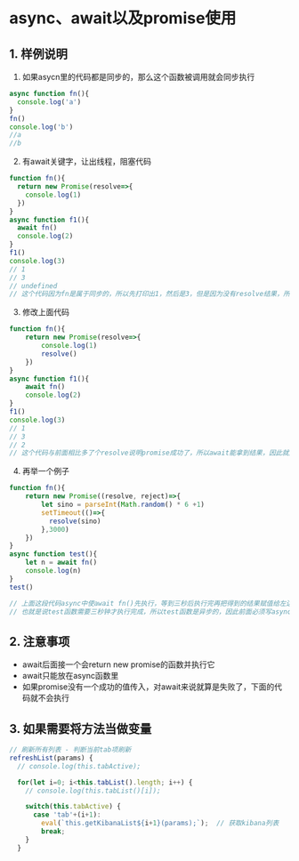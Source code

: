 # async、await以及promise使用
<ClientOnly>
  <Valine></Valine>
</ClientOnly>

## 1. 样例说明
1. 如果asycn里的代码都是同步的，那么这个函数被调用就会同步执行
```js
async function fn(){
  console.log('a')
}
fn()
console.log('b')
//a
//b
```
2. 有await关键字，让出线程，阻塞代码
```js
function fn(){
  return new Promise(resolve=>{
    console.log(1)
  })
}
async function f1(){
  await fn()
  console.log(2)
}
f1()
console.log(3)
// 1
// 3
// undefined
// 这个代码因为fn是属于同步的，所以先打印出1，然后是3，但是因为没有resolve结果，所以await拿不到值，因此不会打印2
```
3. 修改上面代码
```js
function fn(){
    return new Promise(resolve=>{
        console.log(1)
        resolve()
    })
}
async function f1(){
    await fn()
    console.log(2)
}
f1()
console.log(3)
// 1
// 3
// 2
// 这个代码与前面相比多了个resolve说明promise成功了，所以await能拿到结果，因此就是1 3 2
```
4. 再举一个例子
```js
function fn(){
    return new Promise((resolve, reject)=>{
        let sino = parseInt(Math.random() * 6 +1)
        setTimeout(()=>{
          resolve(sino)
        },3000)
    })
}
async function test(){
    let n = await fn()
    console.log(n)
}
test()

// 上面这段代码async中使await fn()先执行，等到三秒后执行完再把得到的结果赋值给左边的n，
// 也就是说test函数需要三秒钟才执行完成，所以test函数是异步的，因此前面必须写async
```

## 2. 注意事项
- await后面接一个会return new promise的函数并执行它
- await只能放在async函数里
- 如果promise没有一个成功的值传入，对await来说就算是失败了，下面的代码就不会执行

## 3. 如果需要将方法当做变量
```js
// 刷新所有列表 - 判断当前tab项刷新
refreshList(params) {
  // console.log(this.tabActive);

  for(let i=0; i<this.tabList().length; i++) {
    // console.log(this.tabList()[i]);

    switch(this.tabActive) {
      case 'tab'+(i+1):
        eval(`this.getKibanaList${i+1}(params);`);  // 获取kibana列表
        break;
    }
  }
```